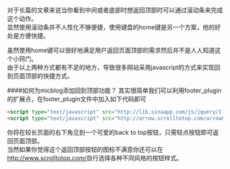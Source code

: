 对于长篇的文章来说当你看到中间或者底部时想返回顶部时可以通过滚动条来完成这个动作。   
显然使用滚动条并不人性化不够便捷，使用键盘的home键是另一个方案，他的好处是方便快捷。   



虽然使用home键可以很好地满足用户返回页面顶部的需求然后并不是人人知道这个小窍门。   
由于以上两种方式都有不足的地方，导致很多网站采用javascript的方式来实现回到页面顶部的快捷方式。   



####如何为micblog添加回到顶部功能？
其实很简单我们可以利用footer_plugin的扩展点，在footer_plugin文件中加入如下代码即可
```html
<script type="text/javascript" src="http://lib.sinaapp.com/js/jquery/1.7.2/jquery.min.js"></script>
<script type="text/javascript" src="http://arrow.scrolltotop.com/arrow66.js"></script>
```
你将在较长页面的右下角见到一个可爱的back to top按钮，只需轻点按钮即可返回页面顶部。   
当然如果你觉得这个返回顶部按钮的图标不满意你还可以在<http://www.scrolltotop.com/>自行选择各种不同风格的按钮样式。   

